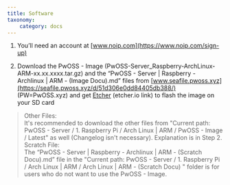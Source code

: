 ```yaml
---
title: Software
taxonomy:
    category: docs
---
```


1. You’ll need an account at [www.noip.com](https://www.noip.com/sign-up)

2. Download the PwOSS - Image (PwOSS-Server_Raspberry-ArchLinux-ARM-xx.xx.xxxx.tar.gz) and the “PwOSS - Server | Raspberry - Archlinux | ARM - (Image Docu).md” files from [www.seafile.pwoss.xyz](https://seafile.pwoss.xyz/d/51d306e0dd84405db388/) (PW=PwOSS.xyz) and get [Etcher](https://www.balena.io/etcher/) (etcher.io link) to flash the image on your SD card

> Other Files:\
> It's recommended to download the other files from "Current path: PwOSS - Server / 1. Raspberry Pi / Arch Linux | ARM / PwOSS - Image / Latest" as well (Changelog isn't necessary).
> Explanation is in Step 2.
\
> Scratch File:\
The “PwOSS - Server | Raspberry - Archlinux | ARM - (Scratch Docu).md” file in the "Current path: PwOSS - Server / 1. Raspberry Pi / Arch Linux | ARM / Arch Linux | ARM - (Scratch Docu) " folder is for users who do not want to use the PwOSS - Image.
